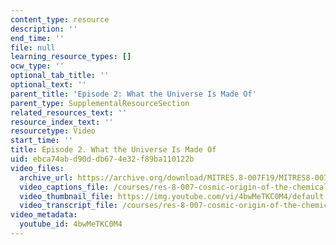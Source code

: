 ```yaml
---
content_type: resource
description: ''
end_time: ''
file: null
learning_resource_types: []
ocw_type: ''
optional_tab_title: ''
optional_text: ''
parent_title: 'Episode 2: What the Universe Is Made Of'
parent_type: SupplementalResourceSection
related_resources_text: ''
resource_index_text: ''
resourcetype: Video
start_time: ''
title: Episode 2. What the Universe Is Made Of
uid: ebca74ab-d90d-db67-4e32-f89ba110122b
video_files:
  archive_url: https://archive.org/download/MITRES.8-007F19/MITRES8-007F19_ep02_300k.mp4
  video_captions_file: /courses/res-8-007-cosmic-origin-of-the-chemical-elements-fall-2019/d2e8b018f192560484b2c282ef54eb2a_4bwMeTKC0M4.vtt
  video_thumbnail_file: https://img.youtube.com/vi/4bwMeTKC0M4/default.jpg
  video_transcript_file: /courses/res-8-007-cosmic-origin-of-the-chemical-elements-fall-2019/7d942b6a7bdfc654c39f93b06976feb4_4bwMeTKC0M4.pdf
video_metadata:
  youtube_id: 4bwMeTKC0M4
---
```

